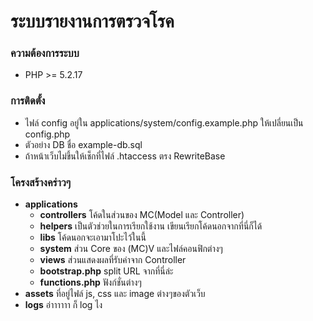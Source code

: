 # ระบบรายงานการตรวจโรค
### ความต้องการระบบ
- PHP >= 5.2.17

### การติดตั้ง
- ไฟล์ config อยู่ใน applications/system/config.example.php ให้เปลี่ยนเป็น config.php
- ตัวอย่าง DB ชื่อ example-db.sql
- ถ้าหน้าเว็บไม่ขึ้นให้เช็กที่ไฟล์ .htaccess ตรง RewriteBase

### โครงสร้างคร่าวๆ
- **applications** 
    - **controllers** โค้ดในส่วนของ MC(Model และ Controller)
    - **helpers** เป็นตัวช่วยในการเรียกใช้งาน เขียนเรียกโค้ดนอกจากที่นี่ก็ได้
    - **libs** โค้ดนอกจะเอามาโปะไว้ในนี้
    - **system** ส่วน Core ของ (MC)V และไฟล์คอนฟิกต่างๆ
    - **views** ส่วนแสดงผลที่รับค่าจาก Controller
    - **bootstrap.php** split URL จากที่นี่ล่ะ
    - **functions.php** ฟังก์ชั่นต่างๆ
- **assets** ที่อยู่ไฟล์ js, css และ image ต่างๆของตัวเว็บ
- **logs** อ่าาาาาา ก็ log ไง